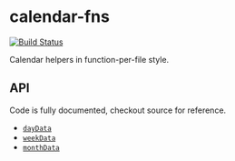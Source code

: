 # calendar-fns
[![Build Status](https://travis-ci.org/kossnocorp/calendar-fns.svg)](https://travis-ci.org/kossnocorp/calendar-fns)


Calendar helpers in function-per-file style.

## API

Code is fully documented, checkout source for reference.

* [`dayData`](./src/day_data.js)
* [`weekData`](./src/week_data.js)
* [`monthData`](./src/week_data.js)

